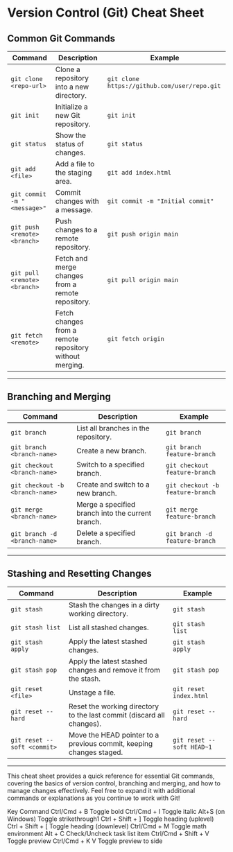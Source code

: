 # Version Control (Git) Cheat Sheet

## Common Git Commands

| Command                     | Description                                       | Example                              |
|-----------------------------|---------------------------------------------------|--------------------------------------|
| `git clone <repo-url>`      | Clone a repository into a new directory.         | `git clone https://github.com/user/repo.git` |
| `git init`                  | Initialize a new Git repository.                 | `git init`                           |
| `git status`                | Show the status of changes.                       | `git status`                         |
| `git add <file>`            | Add a file to the staging area.                  | `git add index.html`                 |
| `git commit -m "<message>"` | Commit changes with a message.                   | `git commit -m "Initial commit"`    |
| `git push <remote> <branch>`| Push changes to a remote repository.             | `git push origin main`              |
| `git pull <remote> <branch>`| Fetch and merge changes from a remote repository. | `git pull origin main`               |
| `git fetch <remote>`        | Fetch changes from a remote repository without merging. | `git fetch origin`               |

* * *

## Branching and Merging

| Command                        | Description                                       | Example                              |
|--------------------------------|---------------------------------------------------|--------------------------------------|
| `git branch`                   | List all branches in the repository.              | `git branch`                         |
| `git branch <branch-name>`     | Create a new branch.                              | `git branch feature-branch`         |
| `git checkout <branch-name>`    | Switch to a specified branch.                    | `git checkout feature-branch`       |
| `git checkout -b <branch-name>` | Create and switch to a new branch.               | `git checkout -b feature-branch`    |
| `git merge <branch-name>`      | Merge a specified branch into the current branch.| `git merge feature-branch`           |
| `git branch -d <branch-name>`  | Delete a specified branch.                       | `git branch -d feature-branch`      |

* * *

## Stashing and Resetting Changes

| Command                          | Description                                       | Example                              |
|----------------------------------|---------------------------------------------------|--------------------------------------|
| `git stash`                      | Stash the changes in a dirty working directory.   | `git stash`                          |
| `git stash list`                | List all stashed changes.                        | `git stash list`                    |
| `git stash apply`               | Apply the latest stashed changes.                | `git stash apply`                   |
| `git stash pop`                 | Apply the latest stashed changes and remove it from the stash. | `git stash pop`           |
| `git reset <file>`              | Unstage a file.                                 | `git reset index.html`              |
| `git reset --hard`              | Reset the working directory to the last commit (discard all changes). | `git reset --hard`         |
| `git reset --soft <commit>`     | Move the HEAD pointer to a previous commit, keeping changes staged. | `git reset --soft HEAD~1`  |

---

This cheat sheet provides a quick reference for essential Git commands, covering the basics of version control, branching and merging, and how to manage changes effectively. Feel free to expand it with additional commands or explanations as you continue to work with Git!


Key Command
Ctrl/Cmd + B Toggle bold
Ctrl/Cmd + I Toggle italic
Alt+S (on Windows) Toggle strikethrough1
Ctrl + Shift + ] Toggle heading (uplevel)
Ctrl + Shift + [ Toggle heading (downlevel)
Ctrl/Cmd + M Toggle math environment
Alt + C Check/Uncheck task list item
Ctrl/Cmd + Shift + V Toggle preview
Ctrl/Cmd + K V Toggle preview to side